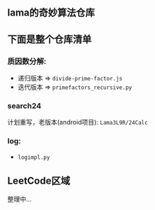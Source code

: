 ## lama的奇妙算法仓库

下面是整个仓库清单
---

### 质因数分解: 
- 递归版本 => `divide-prime-factor.js`
- 迭代版本 => `primefactors_recursive.py`

### search24

计划重写，老版本(android项目): `Lama3L9R/24Calc`

### log:
- `logimpl.py`

LeetCode区域
---

整理中...